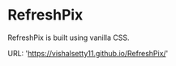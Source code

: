 # RefreshPix
RefreshPix is built using vanilla CSS.

URL: 'https://vishalsetty11.github.io/RefreshPix/'
